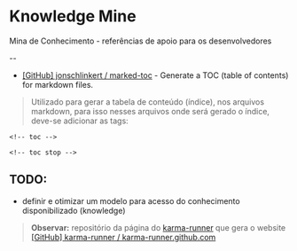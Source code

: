 # Knowledge Mine

Mina de Conhecimento - referências de apoio para os desenvolvedores

--

* [[GitHub] jonschlinkert / marked-toc](https://github.com/jonschlinkert/marked-toc) - Generate a TOC (table of contents) for markdown files.

> Utilizado para gerar a tabela de conteúdo (índice), nos arquivos markdown, para isso nesses arquivos onde será gerado o índice, deve-se adicionar as tags:

`<!-- toc -->`

`<!-- toc stop -->`


## TODO: 

- definir e otimizar um modelo para acesso do conhecimento disponibilizado (knowledge)

> **Observar:** repositório da página do [karma-runner](http://karma-runner.github.io/) que gera o website [[GitHub] karma-runner / karma-runner.github.com](https://github.com/karma-runner/karma-runner.github.com)

